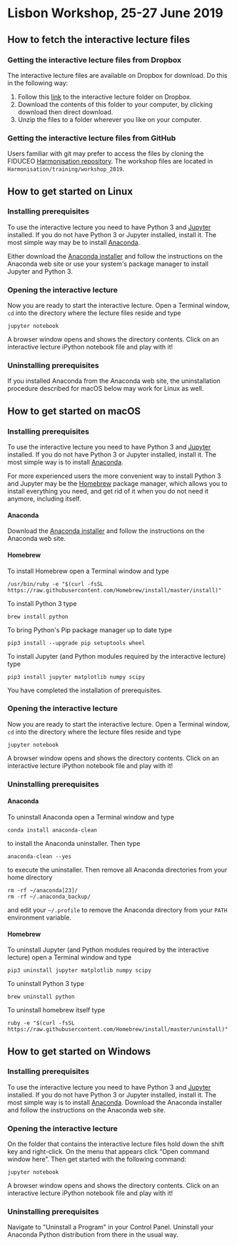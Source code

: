 # Lisbon Workshop, 25-27 June 2019

## How to fetch the interactive lecture files

### Getting the interactive lecture files from Dropbox

The interactive lecture files are available on Dropbox for download. Do this in the following way:

1.	Follow this [link](https://www.dropbox.com/sh/zowwp25rsj713on/AABYbsVKhu2yJpTkMjAaw5Qba?dl=0) to the interactive lecture folder on Dropbox.
2.	Download the contents of this folder to your computer, by clicking download then direct download.
3.	Unzip the files to a folder wherever you like on your computer.


### Getting the interactive lecture files from GitHub

Users familiar with git may prefer to access the files by cloning the FIDUCEO [Harmonisation repository](https://github.com/FIDUCEO/Harmonisation). The workshop files are located in `Harmonisation/training/workshop_2019`.

## How to get started on Linux

### Installing prerequisites

To use the interactive lecture you need to have Python 3 and [Jupyter](https://jupyter.org) installed. If you do not have Python 3
or Jupyter installed, install it. The most simple way may be to install [Anaconda](https://www.anaconda.com).

Either download the [Anaconda installer](https://www.anaconda.com/download/#macos) and follow the instructions on the Anaconda web
site or use your system's package manager to install Jupyter and Python 3.

### Opening the interactive lecture

Now you are ready to start the interactive lecture. Open a Terminal window, `cd` into the directory where the lecture files reside and type

    jupyter notebook

A browser window opens and shows the directory contents.  Click on an interactive lecture iPython notebook file and play with it!

### Uninstalling prerequisites

If you installed Anaconda from the Anaconda web site, the uninstallation procedure described for macOS below may work for Linux
as well.

## How to get started on macOS

### Installing prerequisites

To use the interactive lecture you need to have Python 3 and [Jupyter](https://jupyter.org) installed. If you do not have Python 3
or Jupyter installed, install it. The most simple way is to install [Anaconda](https://www.anaconda.com).

For more experienced users the more convenient way to install Python 3 and Jupyter may be the [Homebrew](https://brew.sh)
package manager, which allows you to install everything you need, and get rid of it when you do not need it anymore,
including itself.

#### Anaconda

Download the [Anaconda installer](https://www.anaconda.com/download/#macos) and follow the instructions on the Anaconda web site.

#### Homebrew

To install Homebrew open a Terminal window and type

    /usr/bin/ruby -e "$(curl -fsSL https://raw.githubusercontent.com/Homebrew/install/master/install)"

To install Python 3 type

    brew install python

To bring Python's Pip package manager up to date type

    pip3 install --upgrade pip setuptools wheel

To install Jupyter (and Python modules required by the interactive lecture) type

    pip3 install jupyter matplotlib numpy scipy

You have completed the installation of prerequisites.

### Opening the interactive lecture

Now you are ready to start the interactive lecture. Open a Terminal window, `cd` into the directory where the lecture files reside and type

    jupyter notebook

A browser window opens and shows the directory contents.  Click on an interactive lecture iPython notebook file and play with it!

### Uninstalling prerequisites

#### Anaconda

To uninstall Anaconda open a Terminal window and type

    conda install anaconda-clean

to install the Anaconda uninstaller. Then type

    anaconda-clean --yes

to execute the uninstaller. Then remove all Anaconda directories from your home directory

    rm -rf ~/anaconda[23]/
    rm -rf ~/.anaconda_backup/

and edit your `~/.profile` to remove the Anaconda directory from your `PATH` environment variable.
    
#### Homebrew

To uninstall Jupyter (and Python modules required by the interactive lecture) open a Terminal window and type

    pip3 uninstall jupyter matplotlib numpy scipy

To uninstall Python 3 type

    brew uninstall python

To uninstall homebrew itself type

    ruby -e "$(curl -fsSL https://raw.githubusercontent.com/Homebrew/install/master/uninstall)"

## How to get started on Windows

### Installing prerequisites

To use the interactive lecture you need to have Python 3 and [Jupyter](https://jupyter.org) installed. If you do not have Python 3
or Jupyter installed, install it. The most simple way is to install [Anaconda](https://www.anaconda.com). Download the
Anaconda installer and follow the instructions on the Anaconda web site.

### Opening the interactive lecture

On the folder that contains the interactive lecture files hold down the shift key and right-click. On the menu that appears
click “Open command window here”. Then get started with the following command:

    jupyter notebook

A browser window opens and shows the directory contents.  Click on an interactive lecture iPython notebook file and play with it!

### Uninstalling prerequisites

Navigate to "Uninstall a Program" in your Control Panel. Uninstall your Anaconda Python distribution from
there in the usual way. 
